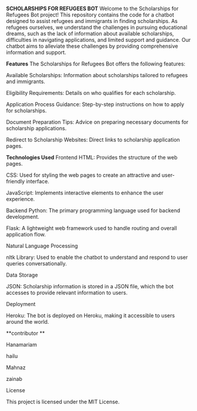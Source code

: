 **SCHOLARSHIPS FOR REFUGEES BOT**
Welcome to the Scholarships for Refugees Bot project! This repository contains the code for a chatbot designed to assist refugees and immigrants in finding scholarships. As refugees ourselves, we understand the challenges in pursuing educational dreams, such as the lack of information about available scholarships, difficulties in navigating applications, and limited support and guidance. Our chatbot aims to alleviate these challenges by providing comprehensive information and support.

**Features**
The Scholarships for Refugees Bot offers the following features:

Available Scholarships: Information about scholarships tailored to refugees and immigrants.

Eligibility Requirements: Details on who qualifies for each scholarship.

Application Process Guidance: Step-by-step instructions on how to apply for scholarships.

Document Preparation Tips: Advice on preparing necessary documents for scholarship applications.

Redirect to Scholarship Websites: Direct links to scholarship application pages.

**Technologies Used**
Frontend 
HTML: Provides the structure of the web pages.

CSS: Used for styling the web pages to create an attractive and user-friendly interface.

JavaScript: Implements interactive elements to enhance the user experience.

Backend
Python: The primary programming language used for backend development.

Flask: A lightweight web framework used to handle routing and overall application flow.

Natural Language Processing

nltk Library: Used to enable the chatbot to understand and respond to user queries
conversationally.

Data Storage

JSON: Scholarship information is stored in a JSON file, which the bot accesses to provide relevant information to users.

Deployment

Heroku: The bot is deployed on Heroku, making it accessible to users around the world.

**contributor **

Hanamariam 

hailu

Mahnaz

zainab

License

This project is licensed under the MIT License.


